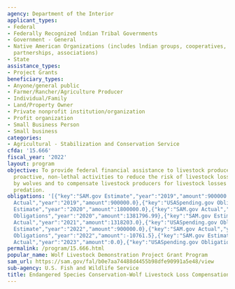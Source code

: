 ```yaml
---
agency: Department of the Interior
applicant_types:
- Federal
- Federally Recognized lndian Tribal Governments
- Government - General
- Native American Organizations (includes lndian groups, cooperatives, corporations,
  partnerships, associations)
- State
assistance_types:
- Project Grants
beneficiary_types:
- Anyone/general public
- Farmer/Rancher/Agriculture Producer
- Individual/Family
- Land/Property Owner
- Private nonprofit institution/organization
- Profit organization
- Small Business Person
- Small business
categories:
- Agricultural - Stabilization and Conservation Service
cfda: '15.666'
fiscal_year: '2022'
layout: program
objective: To provide federal financial assistance to livestock producers undertaking
  proactive, non-lethal activities to reduce the risk of livestock loss due to predation
  by wolves and to compensate livestock producers for livestock losses due to such
  predation.
obligations: '[{"key":"SAM.gov Estimate","year":"2019","amount":900000.0},{"key":"SAM.gov
  Actual","year":"2019","amount":900000.0},{"key":"USASpending.gov Obligations","year":"2019","amount":883668.86},{"key":"SAM.gov
  Estimate","year":"2020","amount":1800000.0},{"key":"SAM.gov Actual","year":"2020","amount":1381797.0},{"key":"USASpending.gov
  Obligations","year":"2020","amount":1381796.99},{"key":"SAM.gov Estimate","year":"2021","amount":1318203.0},{"key":"SAM.gov
  Actual","year":"2021","amount":1318203.0},{"key":"USASpending.gov Obligations","year":"2021","amount":1031842.42},{"key":"SAM.gov
  Estimate","year":"2022","amount":900000.0},{"key":"SAM.gov Actual","year":"2022","amount":900000.0},{"key":"USASpending.gov
  Obligations","year":"2022","amount":-10761.5},{"key":"SAM.gov Estimate","year":"2023","amount":900000.0},{"key":"SAM.gov
  Actual","year":"2023","amount":0.0},{"key":"USASpending.gov Obligations","year":"2023","amount":689414.76}]'
permalink: /program/15.666.html
popular_name: Wolf Livestock Demonstration Project Grant Program
sam_url: https://sam.gov/fal/b0e7aa74488d4455b98dfe90991a5e48/view
sub-agency: U.S. Fish and Wildlife Service
title: Endangered Species Conservation-Wolf Livestock Loss Compensation and Prevention
---
```

